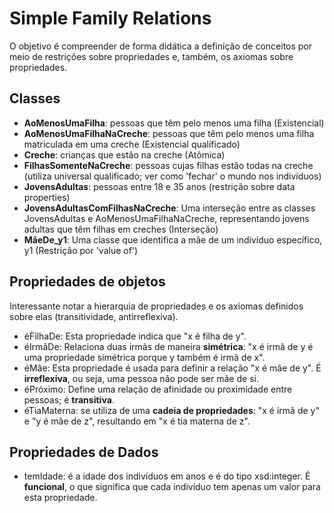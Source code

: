 # Simple Family Relations
O objetivo é compreender de forma didática a definição de conceitos por meio de restrições sobre propriedades e, também, os axiomas sobre propriedades.
## Classes
- **AoMenosUmaFilha**: pessoas que têm pelo menos uma filha (Existencial)
- **AoMenosUmaFilhaNaCreche**: pessoas que têm pelo menos uma filha matriculada em uma creche (Existencial qualificado)
- **Creche**: crianças que estão na creche (Atômica)
- **FilhasSomenteNaCreche**: pessoas cujas filhas estão todas na creche (utiliza universal qualificado; ver como 'fechar' o mundo nos indivíduos)
- **JovensAdultas**: pessoas entre 18 e 35 anos (restrição sobre data properties)
- **JovensAdultasComFilhasNaCreche**: Uma interseção entre as classes JovensAdultas e AoMenosUmaFilhaNaCreche, representando jovens adultas que têm filhas em creches (Interseção)
- **MãeDe_y1**: Uma classe que identifica a mãe de um indivíduo específico, y1 (Restrição por 'value of')
## Propriedades de objetos
Interessante notar a hierarquia de propriedades e os axiomas definidos sobre elas (transitividade, antirreflexiva).
- éFilhaDe: Esta propriedade indica que "x é filha de y". 
- éIrmãDe: Relaciona duas irmãs de maneira **simétrica**: "x é irmã de y é uma propriedade simétrica porque y também é irmã de x".
- éMãe: Esta propriedade é usada para definir a relação "x é mãe de y". É **irreflexiva**, ou seja, uma pessoa não pode ser mãe de si.
- éPróximo: Define uma relação de afinidade ou proximidade entre pessoas; é **transitiva**.
- éTiaMaterna: se utiliza de uma **cadeia de propriedades**: "x é irmã de y" e "y é mãe de z", resultando em "x é tia materna de z". 
## Propriedades de Dados
- temIdade: é a idade dos indivíduos em anos e é do tipo xsd:integer. É **funcional**, o que significa que cada indivíduo tem apenas um valor para esta propriedade.
